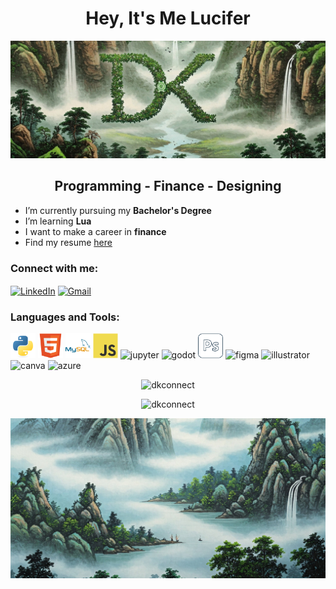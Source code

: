 <h1 align="center">Hey, It's Me Lucifer</h1>

<img src="DK.jpg?raw=true"></img><table><tr>

<h2 align="center">Programming - Finance - Designing</h2>

- I’m currently pursuing my **Bachelor's Degree**  
- I’m learning **Lua**
- I want to make a career in **finance**
- Find my resume <a href="https://dibyanshukr.vercel.app/" target="blank">here</a>    

<h3 align="left">Connect with me:</h3>
<p>
  <a href="https://linkedin.com/in/dibyanshu-kumar/" target="blank" style="display:inline-block;">
    <img align="center" src="https://raw.githubusercontent.com/rahuldkjain/github-profile-readme-generator/master/src/images/icons/Social/linked-in-alt.svg" alt="LinkedIn" height="30" width="40" />
  </a>
  <a href="mailto:dkroyals1001@gmail.com" target="blank" style="display:inline-block;">
    <img align="center" src="https://upload.wikimedia.org/wikipedia/commons/7/7e/Gmail_icon_%282020%29.svg" alt="Gmail" height="28" width="40" />
  </a>
</p>

<h3 align="left">Languages and Tools:</h3>

<p align="left">
  <img src="https://raw.githubusercontent.com/devicons/devicon/master/icons/python/python-original.svg" alt="python" width="40" height="40"/>  
  <img src="https://raw.githubusercontent.com/devicons/devicon/master/icons/html5/html5-original.svg" alt="html5" width="40" height="40"/>  
  <img src="https://raw.githubusercontent.com/devicons/devicon/master/icons/mysql/mysql-original-wordmark.svg" alt="mysql" width="40" height="40"/>  
  <img src="https://raw.githubusercontent.com/devicons/devicon/master/icons/javascript/javascript-original.svg" alt="javascript" width="40" height="40"/>  
  <img src="https://upload.wikimedia.org/wikipedia/commons/3/38/Jupyter_logo.svg" alt="jupyter" width="40" height="40"/>  
  <img src="https://upload.wikimedia.org/wikipedia/commons/6/6a/Godot_icon.svg" alt="godot" width="40" height="40"/>
  <img src="https://raw.githubusercontent.com/devicons/devicon/master/icons/photoshop/photoshop-line.svg" alt="photoshop" width="40" height="40"/>  
  <img src="https://www.vectorlogo.zone/logos/figma/figma-icon.svg" alt="figma" width="40" height="40"/>  
  <img src="https://www.vectorlogo.zone/logos/adobe_illustrator/adobe_illustrator-icon.svg" alt="illustrator" width="40" height="40"/>  
  <img src="https://www.vectorlogo.zone/logos/canva/canva-icon.svg" alt="canva" width="40" height="40"/>  
  <img src="https://www.vectorlogo.zone/logos/microsoft_azure/microsoft_azure-icon.svg" alt="azure" width="40" height="40"/>  
</p>

<p align="center">
  <img src="https://github-readme-stats.vercel.app/api/top-langs?username=dkconnect&show_icons=true&locale=en&layout=compact" alt="dkconnect" />
</p>

<p align="center">
  <img src="https://github-readme-stats.vercel.app/api?username=dkconnect&show_icons=true&locale=en" alt="dkconnect" />
</p>

<img src="Gemini_Generated_Image_webtn9webtn9webt.jpg?raw=true"></img><table><tr>
